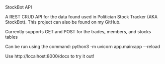 StockBot API

A REST CRUD API for the data found used in Politician Stock Tracker (AKA StockBot). This project can also be found on my GitHub. 

Currently supports GET and POST for the trades, members, and stocks tables

Can be run using the command: python3 -m uvicorn app.main:app --reload

Use http://localhost:8000/docs to try it out!
